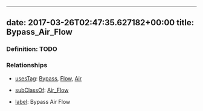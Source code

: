 
---
date: 2017-03-26T02:47:35.627182+00:00
title: Bypass_Air_Flow
---
### Definition: TODO

### Relationships

* [usesTag](https://brickschema.org/schema/1.0/BrickFrame#usesTag): [Bypass](https://brickschema.org/schema/1.0/BrickTag#Bypass), [Flow](https://brickschema.org/schema/1.0/BrickTag#Flow), [Air](https://brickschema.org/schema/1.0/BrickTag#Air)

* [subClassOf](http://www.w3.org/2000/01/rdf-schema#subClassOf): [Air_Flow](https://brickschema.org/schema/1.0/Brick#Air_Flow)

* [label](http://www.w3.org/2000/01/rdf-schema#label): Bypass Air Flow
